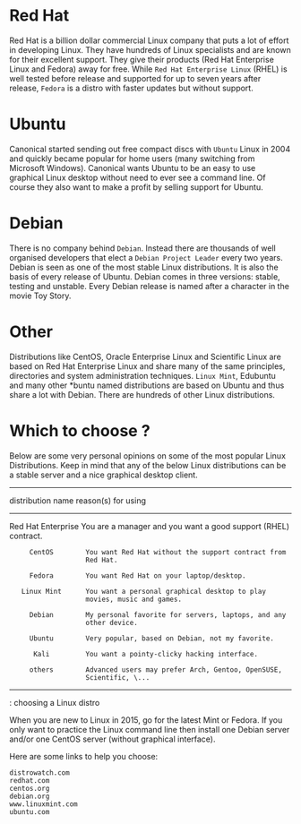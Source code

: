 # Red Hat

Red Hat is a billion dollar commercial Linux company that puts a lot of
effort in developing Linux. They have hundreds of Linux specialists and
are known for their excellent support. They give their products (Red Hat
Enterprise Linux and Fedora) away for free. While
`Red Hat Enterprise Linux` (RHEL) is well tested before
release and supported for up to seven years after release,
`Fedora` is a distro with faster updates but without
support.

# Ubuntu

Canonical started sending out free compact discs with
`Ubuntu` Linux in 2004 and quickly became popular for home
users (many switching from Microsoft Windows). Canonical wants Ubuntu to
be an easy to use graphical Linux desktop without need to ever see a
command line. Of course they also want to make a profit by selling
support for Ubuntu.

# Debian

There is no company behind `Debian`. Instead there are
thousands of well organised developers that elect a
`Debian Project Leader` every two years. Debian is seen as one of the
most stable Linux distributions. It is also the basis of every release
of Ubuntu. Debian comes in three versions: stable, testing and unstable.
Every Debian release is named after a character in the movie Toy Story.

# Other

Distributions like CentOS, Oracle Enterprise
Linux and Scientific Linux are
based on Red Hat Enterprise Linux and share many of the same principles,
directories and system administration techniques.
`Linux Mint`, Edubuntu and many other
\*buntu named distributions are based on Ubuntu and thus share a lot
with Debian. There are hundreds of other Linux distributions.

# Which to choose ?

Below are some very personal opinions on some of the most popular Linux
Distributions. Keep in mind that any of the below Linux distributions
can be a stable server and a nice graphical desktop client.

  -----------------------------------------------------------------------
   distribution name   reason(s) for using
  -------------------- --------------------------------------------------
   Red Hat Enterprise  You are a manager and you want a good support
         (RHEL)        contract.

         CentOS        You want Red Hat without the support contract from
                       Red Hat.

         Fedora        You want Red Hat on your laptop/desktop.

       Linux Mint      You want a personal graphical desktop to play
                       movies, music and games.

         Debian        My personal favorite for servers, laptops, and any
                       other device.

         Ubuntu        Very popular, based on Debian, not my favorite.

          Kali         You want a pointy-clicky hacking interface.

         others        Advanced users may prefer Arch, Gentoo, OpenSUSE,
                       Scientific, \...
  -----------------------------------------------------------------------

  : choosing a Linux distro

When you are new to Linux in 2015, go for the latest Mint or Fedora. If
you only want to practice the Linux command line then install one Debian
server and/or one CentOS server (without graphical interface).

Here are some links to help you choose:

    distrowatch.com
    redhat.com
    centos.org
    debian.org
    www.linuxmint.com
    ubuntu.com
